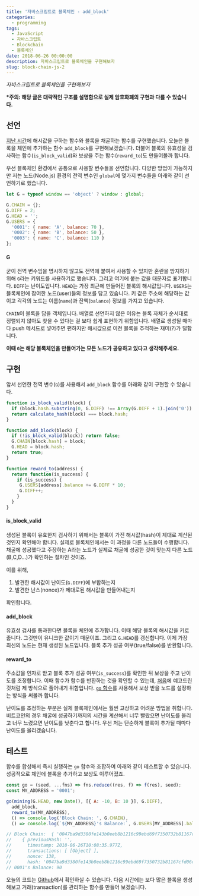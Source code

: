 ```yaml
---
title: '자바스크립트로 블록체인 - add_block'
categories:
  - programming
tags:
  - JavaScript
  - 자바스크립트
  - Blockchain
  - 블록체인
date: 2018-06-26 00:00:00
description: 자바스크립트로 블록체인을 구현해보자
slug: block-chain-js-2
---
```

_자바스크립트로 블록체인을 구현해보자_

__\*주의: 해당 글은 대략적인 구조를 설명함으로 실제 암호화폐의 구현과 다를 수 있습니다.__

## 선언

[지난 시간](/programming/block-chain-js-1/)에 해시값을 구하는 함수와 블록을 채굴하는 함수를 구현했습니다. 오늘은 블록을 체인에 추가하는 함수 `add_block`를 구현해보겠습니다. 더불어 블록의 유효성을 검사하는 함수(`is_block_valid`)와 보상을 주는 함수(`reward_to`)도 만들어볼까 합니다.

우선 블록체인 환경에서 공통으로 사용할 변수들을 선언합니다. 다양한 방법이 가능하지만 저는 노드(Node.js) 환경의 전역 변수인 `global`에 몇가지 변수들을 아래와 같이 선언하기로 했습니다.

```javascript
let G = typeof window == 'object' ? window : global;

G.CHAIN = {};
G.DIFF = 2;
G.HEAD = '';
G.USERS = {
  '0001': { name: 'A', balance: 70 },
  '0002': { name: 'B', balance: 50 },
  '0003': { name: 'C', balance: 110 }
};
```

#### G
굳이 전역 변수임을 명시하지 않고도 전역에 붙여서 사용할 수 있지만 혼란을 방지하기 위해 `G`라는 키워드를 사용하기로 했습니다. 그리고 여기에 붙는 값을 대문자로 표기합니다. `DIFF`는 난이도입니다. `HEAD`는 가장 최근에 만들어진 블록의 해시값입니다. `USERS`는 블록체인에 참여한 노드(user)들의 정보를 담고 있습니다. 키 값은 주소에 해당하는 값이고 각각의 노드는 이름(`name`)과 잔액(`balance`) 정보를 가지고 있습니다.

`CHAIN`이 블록을 담을 객체입니다. 배열로 선언하지 않은 이유는 블록 자체가 순서대로 정렬되지 않아도 찾을 수 있다는 걸 보다 쉽게 표현하기 위함입니다. 배열로 생성될 때마다 push 메서드로 넣어주면 편하지만 해시값으로 이전 블록을 추적하는 재미(?)가 덜합니다.

__이때 `G`는 해당 블록체인을 만들어가는 모든 노드가 공유하고 있다고 생각해주세요.__


## 구현

앞서 선언한 전역 변수(`G`)를 사용해서 `add_block` 함수를 아래와 같이 구현할 수 있습니다.

```javascript
function is_block_valid(block) {
  if (block.hash.substring(0, G.DIFF) !== Array(G.DIFF + 1).join('0')) return false;
  return calculate_hash(block) === block.hash;
}

function add_block(block) {
  if (!is_block_valid(block)) return false;
  G.CHAIN[block.hash] = block;
  G.HEAD = block.hash;
  return true;
}

function reward_to(address) {
  return function(is_success) {
    if (is_success) {
     G.USERS[address].balance += G.DIFF * 10;
     G.DIFF++;
    }
  }
}
```

#### is_block_valid
생성된 블록이 유효한지 검사하기 위해서는 블록이 가진 해시값(hash)이 제대로 계산된 것인지 확인해야 합니다. 실제로 블록체인에서는 이 과정을 다른 노드들이 수행합니다. 채굴에 성공했다고 주장하는 A라는 노드가 실제로 채굴에 성공한 것이 맞는지 다른 노드(B,C,D...)가 확인하는 절차인 것이죠.

이를 위해,
1. 발견한 해시값이 난이도(`G.DIFF`)에 부합하는지
2. 발견한 난스(nonce)가 제대로된 해시값을 만들어내는지

확인합니다.

#### add_block
유효성 검사를 통과한다면 블록을 체인에 추가합니다. 이때 해당 블록의 해시값을 키로 줍니다. 그것만이 유니크한 값이기 때문이죠. 그리고 `G.HEAD`를 갱신합니다. 이제 가장 최신의 노드는 현재 생성된 노드입니다. 블록 추가 성공 여부(true/false)를 반환합니다.

#### reward_to
주소값을 인자로 받고 블록 추가 성공 여부(`is_success`)를 확인한 뒤 보상을 주고 난이도를 조정합니다. 이때 함수가 함수를 반환하는 것을 확인할 수 있는데, [처음](/programming/block-chain-js/)에 예고드린 것처럼 제 방식으로 풀어내기 위함입니다. [`go` 함수](/programming/functional-js-study/#5-go)를 사용해서 보상 받을 노드를 설정하는 방식을 써볼까 합니다.

난이도를 조정하는 부분은 실제 블록체인에서는 훨씬 고상하고 어려운 방법을 취합니다. 비트코인의 경우 채굴에 성공하기까지의 시간을 계산해서 너무 빨랐으면 난이도를 올리고 너무 느렸으면 난이도를 낮춘다고 합니다. 우선 저는 단순하게 블록이 추가될 때마다 난이도를 올리겠습니다.


## 테스트

함수를 합성해서 즉시 실행하는 `go` 함수와 조합하여 아래와 같이 테스트할 수 있습니다. 성공적으로 체인에 블록을 추가하고 보상도 이루어졌죠.

```javascript
const go = (seed, ...fns) => fns.reduce((res, f) => f(res), seed);
const MY_ADDRESS = '0001';

go(mining(G.HEAD, new Date(), [{ A: -10, B: 10 }], G.DIFF),
  add_block,
  reward_to(MY_ADDRESS),
  () => console.log('Block Chain: ', G.CHAIN),
  () => console.log(`${MY_ADDRESS}'s Balance:`, G.USERS[MY_ADDRESS].balance));

// Block Chain:  { '0047ba9d3380fe143b0eeb8b1216c99ebd69f7350732b81167cfd06c8d2356a7':
//    { previousHash: '',
//      timestamp: 2018-06-26T10:08:35.977Z,
//      transactions: [ [Object] ],
//      nonce: 138,
//      hash: '0047ba9d3380fe143b0eeb8b1216c99ebd69f7350732b81167cfd06c8d2356a7' } }
// 0001's Balance: 90
```

오늘의 코드는 [Github](https://github.com/hajoeun/block-js/blob/master/v02.js)에서 확인하실 수 있습니다. 다음 시간에는 보다 많은 블록을 생성해보고 거래(transaction)를 관리하는 함수를 만들어 보겠습니다.
